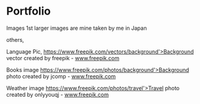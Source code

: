 # Portfolio

Images
1st larger images are mine taken by me in Japan

others,

Language Pic,
https://www.freepik.com/vectors/background'>Background vector created by freepik - www.freepik.com

Books image
https://www.freepik.com/photos/background'>Background photo created by jcomp - www.freepik.com

Weather image
https://www.freepik.com/photos/travel'>Travel photo created by onlyyouqj - www.freepik.com
